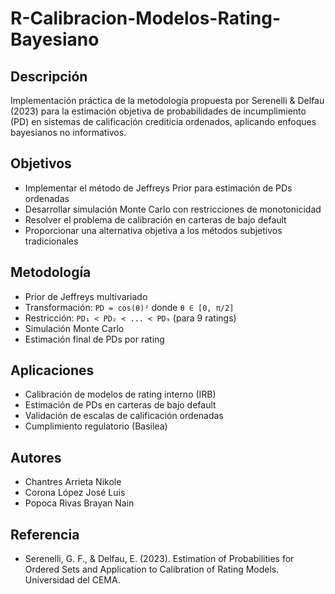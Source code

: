 # R-Calibracion-Modelos-Rating-Bayesiano

## Descripción

Implementación práctica de la metodología propuesta por Serenelli & Delfau (2023) para la estimación objetiva de probabilidades de incumplimiento (PD) en sistemas de calificación crediticia ordenados, aplicando enfoques bayesianos no informativos.

## Objetivos

- Implementar el método de Jeffreys Prior para estimación de PDs ordenadas
- Desarrollar simulación Monte Carlo con restricciones de monotonicidad
- Resolver el problema de calibración en carteras de bajo default
- Proporcionar una alternativa objetiva a los métodos subjetivos tradicionales

## Metodología

- Prior de Jeffreys multivariado
- Transformación: `PD = cos(θ)²` donde `θ ∈ [0, π/2]`
- Restricción: `PD₁ < PD₂ < ... < PD₉` (para 9 ratings)
- Simulación Monte Carlo
- Estimación final de PDs por rating

## Aplicaciones

- Calibración de modelos de rating interno (IRB)
- Estimación de PDs en carteras de bajo default
- Validación de escalas de calificación ordenadas
- Cumplimiento regulatorio (Basilea)

## Autores

- Chantres Arrieta Nikole
- Corona López José Luis
- Popoca Rivas Brayan Nain

## Referencia

- Serenelli, G. F., & Delfau, E. (2023). Estimation of Probabilities for Ordered Sets and Application to Calibration of Rating Models. Universidad del CEMA.

